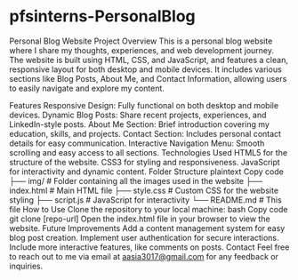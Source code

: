 # pfsinterns-PersonalBlog
Personal Blog Website
Project Overview
This is a personal blog website where I share my thoughts, experiences, and web development journey. The website is built using HTML, CSS, and JavaScript, and features a clean, responsive layout for both desktop and mobile devices. It includes various sections like Blog Posts, About Me, and Contact Information, allowing users to easily navigate and explore my content.

Features
Responsive Design: Fully functional on both desktop and mobile devices.
Dynamic Blog Posts: Share recent projects, experiences, and LinkedIn-style posts.
About Me Section: Brief introduction covering my education, skills, and projects.
Contact Section: Includes personal contact details for easy communication.
Interactive Navigation Menu: Smooth scrolling and easy access to all sections.
Technologies Used
HTML5 for the structure of the website.
CSS3 for styling and responsiveness.
JavaScript for interactivity and dynamic content.
Folder Structure
plaintext
Copy code
├── img/                   # Folder containing all the images used in the website
├── index.html              # Main HTML file
├── style.css               # Custom CSS for the website styling
├── script.js               # JavaScript for interactivity
└── README.md               # This file
How to Use
Clone the repository to your local machine:
bash
Copy code
git clone [repo-url]
Open the index.html file in your browser to view the website.
Future Improvements
Add a content management system for easy blog post creation.
Implement user authentication for secure interactions.
Include more interactive features, like comments on posts.
Contact
Feel free to reach out to me via email at aasia3017@gmail.com for any feedback or inquiries.

